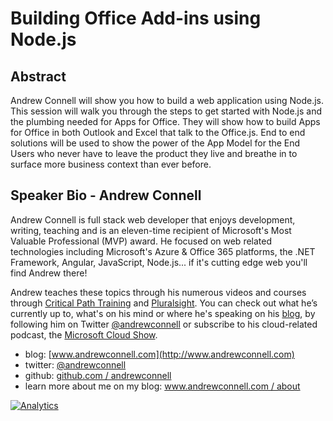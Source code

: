 Building Office Add-ins using Node.js
=====================================

Abstract
--------
Andrew Connell will show you how to build a web application using Node.js. This session will walk you through the steps to get started with Node.js and the plumbing needed for Apps for Office. They will show how to build Apps for Office in both Outlook and Excel that talk to the Office.js. End to end solutions will be used to show the power of the App Model for the End Users who never have to leave the product they live and breathe in to surface more business context than ever before.

Speaker Bio - Andrew Connell
----------------------------
Andrew Connell is full stack web developer that enjoys development, writing, teaching and is an eleven-time recipient of Microsoft's Most Valuable Professional (MVP) award. He focused on web related technologies including Microsoft's Azure & Office 365 platforms, the .NET Framework, Angular, JavaScript, Node.js... if it's cutting edge web you'll find Andrew there!

Andrew teaches these topics through his numerous videos and courses through [Critical Path Training](http://www.CriticalPathTraining.com) and [Pluralsight](http://www.pluralsight.com/author/andrew-connell). You can check out what he’s currently up to, what's on his mind or where he's speaking on his [blog](http://www.andrewconnell.com), by following him on Twitter [@andrewconnell](http://www.twitter.com/andrewconnell) or subscribe to his cloud-related podcast, the [Microsoft Cloud Show](http://www.microsoftcloudshow.com).

- blog: [www.andrewconnell.com](http://www.andrewconnell.com)
- twitter: [@andrewconnell](http://www.twitter.com/andrewconnell)
- github: [github.com / andrewconnell](http://github.com/andrewconnell)
- learn more about me on my blog: [www.andrewconnell.com / about](http://www.andrewconnell.com/About)

[![Analytics](https://ga-beacon.appspot.com/UA-59889067-1/pres-o365-node/pres-officeaddins-nodejs)](https://github.com/igrigorik/ga-beacon)
